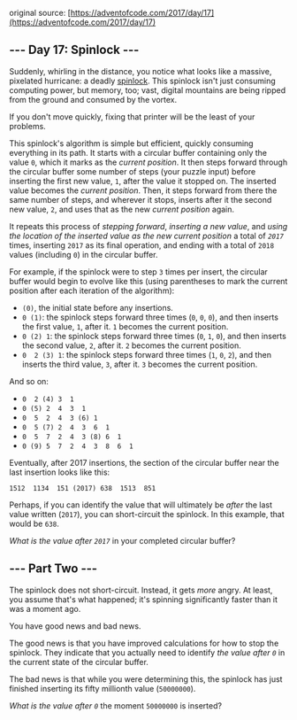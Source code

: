 original source: [https://adventofcode.com/2017/day/17](https://adventofcode.com/2017/day/17)
## --- Day 17: Spinlock ---
Suddenly, whirling in the distance, you notice what looks like a massive, pixelated hurricane: a deadly [spinlock](https://en.wikipedia.org/wiki/Spinlock). This spinlock isn't just consuming computing power, but memory, too; vast, digital mountains are being ripped from the ground and consumed by the vortex.

If you don't move quickly, fixing that printer will be the least of your problems.

This spinlock's algorithm is simple but efficient, quickly consuming everything in its path. It starts with a circular buffer containing only the value <code>0</code>, which it marks as the <em>current position</em>. It then steps forward through the circular buffer some number of steps (your puzzle input) before inserting the first new value, <code>1</code>, after the value it stopped on.  The inserted value becomes the <em>current position</em>. Then, it steps forward from there the same number of steps, and wherever it stops, inserts after it the second new value, <code>2</code>, and uses that as the new <em>current position</em> again.

It repeats this process of <em>stepping forward</em>, <em>inserting a new value</em>, and <em>using the location of the inserted value as the new current position</em> a total of <code><em>2017</em></code> times, inserting <code>2017</code> as its final operation, and ending with a total of <code>2018</code> values (including <code>0</code>) in the circular buffer.

For example, if the spinlock were to step <code>3</code> times per insert, the circular buffer would begin to evolve like this (using parentheses to mark the current position after each iteration of the algorithm):


 - <code>(0)</code>, the initial state before any insertions.
 - <code>0 (1)</code>: the spinlock steps forward three times (<code>0</code>, <code>0</code>, <code>0</code>), and then inserts the first value, <code>1</code>, after it. <code>1</code> becomes the current position.
 - <code>0 (2) 1</code>: the spinlock steps forward three times (<code>0</code>, <code>1</code>, <code>0</code>), and then inserts the second value, <code>2</code>, after it. <code>2</code> becomes the current position.
 - <code>0  2 (3) 1</code>: the spinlock steps forward three times (<code>1</code>, <code>0</code>, <code>2</code>), and then inserts the third value, <code>3</code>, after it. <code>3</code> becomes the current position.

And so on:


 - <code>0  2 (4) 3  1</code>
 - <code>0 (5) 2  4  3  1</code>
 - <code>0  5  2  4  3 (6) 1</code>
 - <code>0  5 (7) 2  4  3  6  1</code>
 - <code>0  5  7  2  4  3 (8) 6  1</code>
 - <code>0 (9) 5  7  2  4  3  8  6  1</code>

Eventually, after 2017 insertions, the section of the circular buffer near the last insertion looks like this:

<pre>
<code>1512  1134  151 (2017) 638  1513  851</code>
</pre>

Perhaps, if you can identify the value that will ultimately be <em>after</em> the last value written (<code>2017</code>), you can short-circuit the spinlock.  In this example, that would be <code>638</code>.

<em>What is the value after <code>2017</code></em> in your completed circular buffer?


## --- Part Two ---
The spinlock does not short-circuit.  Instead, it gets <em>more</em> angry. At least, you assume that's what happened; it's spinning significantly faster than it was a moment ago.

You have good news and bad news.

The good news is that you have improved calculations for how to stop the spinlock. They indicate that you actually need to identify <em>the value after <code>0</code></em> in the current state of the circular buffer.

The bad news is that while you were determining this, the spinlock has just finished inserting its fifty millionth value (<code>50000000</code>).

<em>What is the value after <code>0</code></em> the moment <code>50000000</code> is inserted?


